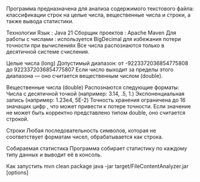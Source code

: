 Программа предназначена для анализа содержимого текстового файла: 
  классификации строк на целые числа, вещественные числа и строки, а также вывода статистики.

Технологии
Язык : Java 21
Сборщик проектов : Apache Maven
Для работы с числами : используется BigDecimal для избежания потери точности при вычислениях
Все числа распознаются только в десятичной системе счисления.

Целые числа (long)
Допустимый диапазон:
от -9223372036854775808 до 9223372036854775807
Если число выходит за пределы этого диапазона — оно считается вещественным числом (double).

Вещественные числа (double)
Распознаются следующие форматы:
Числа с десятичной точкой (например: 3.14, .5, 1.)
Экспоненциальная запись (например: 1.23e4, 5E-2)
Точность хранения ограничена до 16 значащих цифр , что может привести к потере точности.
Если значение не может быть корректно представлено типом double, оно считается строкой.

Строки
Любая последовательность символов, которая не соответствует форматам чисел, обрабатывается как строка.

Собираемая статистика
Программа собирает статистику по каждому типу данных и выводит её в консоль.

Как запустить
mvn clean package
java -jar target/FileContentAnalyzer.jar [options] <filename>
